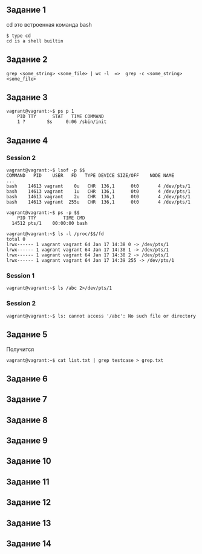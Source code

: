 ## Задание 1 
cd  это встроенная команда  bash

    $ type cd
    cd is a shell builtin

## Задание 2

    grep <some_string> <some_file> | wc -l  =>  grep -c <some_string> <some_file>

## Задание 3

    vagrant@vagrant:~$ ps p 1
        PID TTY      STAT   TIME COMMAND
        1 ?        Ss     0:06 /sbin/init

## Задание 4
### Session 2

    vagrant@vagrant:~$ lsof -p $$
    COMMAND   PID    USER   FD   TYPE DEVICE SIZE/OFF    NODE NAME
    ...
    bash    14613 vagrant    0u   CHR  136,1      0t0       4 /dev/pts/1
    bash    14613 vagrant    1u   CHR  136,1      0t0       4 /dev/pts/1
    bash    14613 vagrant    2u   CHR  136,1      0t0       4 /dev/pts/1
    bash    14613 vagrant  255u   CHR  136,1      0t0       4 /dev/pts/1

    vagrant@vagrant:~$ ps -p $$
        PID TTY          TIME CMD
      14512 pts/1    00:00:00 bash
    
    vagrant@vagrant:~$ ls -l /proc/$$/fd
    total 0
    lrwx------ 1 vagrant vagrant 64 Jan 17 14:38 0 -> /dev/pts/1
    lrwx------ 1 vagrant vagrant 64 Jan 17 14:38 1 -> /dev/pts/1
    lrwx------ 1 vagrant vagrant 64 Jan 17 14:38 2 -> /dev/pts/1
    lrwx------ 1 vagrant vagrant 64 Jan 17 14:39 255 -> /dev/pts/1

### Session 1

    vagrant@vagrant:~$ ls /abc 2>/dev/pts/1

### Session 2

    vagrant@vagrant:~$ ls: cannot access '/abc': No such file or directory

## Задание 5
Получится

    vagrant@vagrant:~$ cat list.txt | grep testcase > grep.txt

## Задание 6



## Задание 7
## Задание 8
## Задание 9
## Задание 10
## Задание 11
## Задание 12
## Задание 13
## Задание 14

